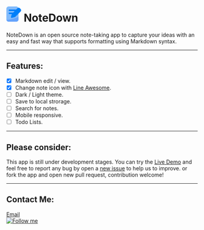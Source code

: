 # ![logo](logo.svg) NoteDown 
NoteDown is an open source note-taking app to capture your ideas with an easy and fast way that supports formatting using Markdown syntax.


---
## Features: 
- [x] Markdown edit / view.
- [x] Change note icon with [Line Awesome](https://icons8.com/line-awesome).
- [ ] Dark / Light theme.
- [ ] Save to local strorage.
- [ ] Search for notes.
- [ ] Mobile responsive.
- [ ] Todo Lists. 

---
## Please consider:
This app is still under development stages. You can try the [Live Demo](https://mhmdali102.github.io/NoteDown/) and feel free to report any bug by open a [new issue](https://github.com/mhmdali102/notedown/issues) to help us to improve. or fork the app and open new pull request, contribution welcome!

---

## Contact Me:
[Email](mailto:mhmdalihsen102@gmail.com)  
[![Follow me](https://img.shields.io/twitter/follow/MhmdAliHsen.svg?style=for-the-badge)](https://twitter.com/MhmdAliHsen)  

